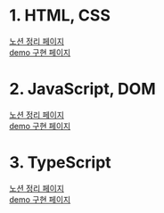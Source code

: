 # 1. HTML, CSS
[노션 정리 페이지](https://www.notion.so/skkuding/1-HTML-CSS-1c6ef9cff5458037ae02c7624cd9e357)<br>
[demo 구현 페이지](https://song20now.github.io/SKKUDING_STUDY_1/3w)<br>
# 2. JavaScript, DOM
[노션 정리 페이지](https://www.notion.so/skkuding/2-JavaScript-DOM-1c6ef9cff5458063a6acf873d60a33f6#1c6ef9cff54580caaa09fb5e1c22551e)<br>
[demo 구현 페이지](https://song20now.github.io/SKKUDING_STUDY_1/4w)<br>
# 3. TypeScript
[노션 정리 페이지](https://www.notion.so/skkuding/3-TypeScript-1e1ef9cff54580af918edd2d5dcedcd4?pvs=4)<br>
[demo 구현 페이지](https://song20now.github.io/SKKUDING_STUDY_1/5w)<br>
